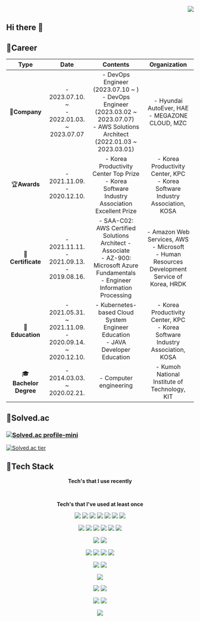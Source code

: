 <p align="right">
  <a href="https://hits.seeyoufarm.com"><img src="https://hits.seeyoufarm.com/api/count/incr/badge.svg?url=https%3A%2F%2Fgithub.com%2Fkva231&count_bg=%236CDEF4&title_bg=%23555555&icon=&icon_color=%23E7E7E7&title=hits&edge_flat=false"/></a>
</p>

## Hi there 👋

<!--
**kva231/kva231** is a ✨ _special_ ✨ repository because its `README.md` (this file) appears on your GitHub profile.

Here are some ideas to get you started:

- 🔭 I’m currently working on ...
- 🌱 I’m currently learning ...
- 👯 I’m looking to collaborate on ...
- 🤔 I’m looking for help with ...
- 💬 Ask me about ...
- 📫 How to reach me: ...
- 😄 Pronouns: ...
- ⚡ Fun fact: ...
-->

## 🌟Career
Type | Date | Contents | Organization
:---: | :---: | :---: | :---:
🏢**Company** | - 2023.07.10. ~ <br/>- 2022.01.03. ~ 2023.07.07 | - DevOps Engineer<br>(2023.07.10 ~ )<br> - DevOps Engineer<br>(2023.03.02 ~ 2023.07.07)<br>- AWS Solutions Architect<br>(2022.01.03 ~ 2023.03.01) | - Hyundai AutoEver, HAE<br>- MEGAZONE CLOUD, MZC
🏆**Awards** | - 2021.11.09.<br/> - 2020.12.10. | - Korea Productivity Center Top Prize<br/>- Korea Software Industry Association Excellent Prize | - Korea Productivity Center, KPC<br/>- Korea Software Industry Association, KOSA
📜**Certificate** | - 2021.11.11.<br/>- 2021.09.13.<br/>- 2019.08.16. | - SAA-C02: AWS Certified Solutions Architect - Associate<br/>- AZ-900: Microsoft Azure Fundamentals<br/>- Engineer Information Processing | - Amazon Web Services, AWS<br/>- Microsoft<br/>- Human Resources Development Service of Korea, HRDK
📖**Education** | - 2021.05.31. ~ 2021.11.09.<br/>- 2020.09.14. ~ 2020.12.10. | - Kubernetes-based Cloud System Engineer Education<br/>- JAVA Developer Education | - Korea Productivity Center, KPC<br/>- Korea Software Industry Association, KOSA
🎓**Bachelor Degree** | - 2014.03.03. ~ 2020.02.21. | - Computer engineering | - Kumoh National Institute of Technology, KIT


## 🌟Solved.ac
### [![Solved.ac profile-mini](http://mazassumnida.wtf/api/mini/generate_badge?boj=kva231)](https://solved.ac/kva231)
[![Solved.ac tier](http://mazassumnida.wtf/api/v2/generate_badge?boj=kva231)](https://solved.ac/kva231)


## 🌟Tech Stack
<p align="center"> <b>Tech's that I use recently</b> </p>
<br/>

<p align="center"> <b>Tech's that I've used at least once</b> </p>

<p align="center">
  <img src="https://img.shields.io/badge/Java-007396?style=flat-square&logo=Java&logoColor=white"/>
  <img src="https://img.shields.io/badge/C++-00599C?style=flat-square&logo=C%2B%2B&logoColor=white"/>
  <img src="https://img.shields.io/badge/C-A8B9CC?style=flat-square&logo=C&logoColor=white"/>
  <img src="https://img.shields.io/badge/Python-3766AB?style=flat-square&logo=Python&logoColor=white"/>
  <img src="https://img.shields.io/badge/HTML-E34F26?style=flat-square&logo=html5&logoColor=white"/>
  <img src="https://img.shields.io/badge/Javascript-ffb13b?style=flat-square&logo=javascript&logoColor=black"/>
  <img src="https://img.shields.io/badge/CSS-1572B6?style=flat-square&logo=css3&logoColor=white"/>
</p>

<p align="center">
  <img src="https://img.shields.io/badge/Spring-6DB33F?style=flat-square&logo=Spring&logoColor=white"/>
  <img src="https://img.shields.io/badge/Django-092E20?style=flat-square&logo=Django&logoColor=white"/>
  <img src="https://img.shields.io/badge/Vue.js-4FC08D?style=flat-square&logo=vue.js&logoColor=white"/>
  <img src="https://img.shields.io/badge/Node.js-339933?style=flat-square&logo=node.js&logoColor=white"/>
  <img src="https://img.shields.io/badge/Express.js-000000?style=flat-square&logo=express&logoColor=white"/>
  <img src="https://img.shields.io/badge/Bootstrap-7952B3?style=flat-square&logo=bootstrap&logoColor=white"/>
</p>

<p align="center">
  <img src="https://img.shields.io/badge/jQuery-0769AD?style=flat-square&logo=jQuery&logoColor=white"/>
  <img src="https://img.shields.io/badge/JSON-000000?style=flat-square&logo=json&logoColor=white"/>
</p>

<p align="center">
  <img src="https://img.shields.io/badge/OracleDB-F80000?style=flat-square&logo=oracle&logoColor=white"/>
  <img src="https://img.shields.io/badge/Mysql-E6B91E?style=flat-square&logo=MySql&logoColor=black"/>
  <img src="https://img.shields.io/badge/MariaDB-003545?style=flat-square&logo=mariadb&logoColor=white"/>
  <img src="https://img.shields.io/badge/Firebase-FFCA28?style=flat-square&logo=firebase&logoColor=black"/>
</p>

<p align="center">
  <img src="https://img.shields.io/badge/Apache-D22128?style=flat-square&logo=apache&logoColor=black"/>
  <img src="https://img.shields.io/badge/NGINX-009639?style=flat-square&logo=nginx&logoColor=black"/>
</p>

<p align="center">
  <img src="https://img.shields.io/badge/Apache Tomcat-F8DC75?style=flat-square&logo=apache-tomcat&logoColor=black"/>
</p>

<p align="center">
  <img src="https://img.shields.io/badge/CentOS-262577?style=flat-square&logo=centos&logoColor=white"/>
  <img src="https://img.shields.io/badge/Ubuntu-E95420?style=flat-square&logo=ubuntu&logoColor=white"/>
</p>

<p align="center">
  <img src="https://img.shields.io/badge/Docker-2496ED?style=flat-square&logo=docker&logoColor=black"/>
  <img src="https://img.shields.io/badge/Kubernetes-326CE5?style=flat-square&logo=kubernetes&logoColor=white"/>
</p>

<p align="center">
  <img src="https://img.shields.io/badge/Android-3DDC84?style=flat-square&logo=android&logoColor=white"/>
</p>
